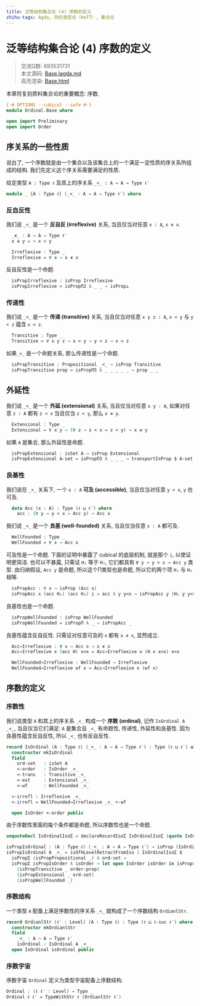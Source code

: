 ```yaml
---
title: 泛等结构集合论 (4) 序数的定义
zhihu-tags: Agda, 同伦类型论（HoTT）, 集合论
---
```


# 泛等结构集合论 (4) 序数的定义

> 交流Q群: 893531731  
> 本文源码: [Base.lagda.md](https://github.com/choukh/USST/blob/main/src/Ordinal/Base.lagda.md)  
> 高亮渲染: [Base.html](https://choukh.github.io/USST/Ordinal.Base.html)  

本章将复刻质料集合论的重要概念: 序数.

```agda
{-# OPTIONS --cubical --safe #-}
module Ordinal.Base where

open import Preliminary
open import Order
```

## 序关系的一些性质

说白了, 一个序数就是由一个集合以及该集合上的一个满足一定性质的序关系所组成的结构. 我们先定义这个序关系需要满足的性质.

给定类型 `A : Type ℓ` 及其上的序关系 `_<_ : A → A → Type ℓ′`

```agda
module _ {A : Type ℓ} (_<_ : A → A → Type ℓ′) where
```

### 反自反性

我们说 `_<_` 是一个 **反自反 (irreflexive)** 关系, 当且仅当对任意 `x : A`, `x ≮ x`.

```agda
  _≮_ : A → A → Type ℓ′
  x ≮ y = ¬ x < y

  Irreflexive : Type _
  Irreflexive = ∀ x → x ≮ x
```

反自反性是一个命题.

```agda
  isPropIrreflexive : isProp Irreflexive
  isPropIrreflexive = isPropΠ2 λ _ _ → isProp⊥
```

### 传递性

我们说 `_<_` 是一个 **传递 (transitive)** 关系, 当且仅当对任意 `x y z : A`, `x < y` 与 `y < z` 蕴含 `x < z`.

```agda
  Transitive : Type _
  Transitive = ∀ x y z → x < y → y < z → x < z
```

如果`_<_` 是一个命题关系, 那么传递性是一个命题.

```agda
  isPropTransitive : Propositional _<_ → isProp Transitive
  isPropTransitive prop = isPropΠ5 λ _ _ _ _ _ → prop _ _
```

## 外延性

我们说 `_<_` 是一个 **外延 (extensional)** 关系, 当且仅当对任意 `x y : A`, 如果对任意 `z : A` 都有 `z < x` 当且仅当 `z < y`, 那么 `x ≡ y`.

```agda
  Extensional : Type _
  Extensional = ∀ x y → (∀ z → z < x ↔ z < y) → x ≡ y
```

如果 `A` 是集合, 那么外延性是命题.

```agda
  isPropExtensional : isSet A → isProp Extensional
  isPropExtensional A-set = isPropΠ3 λ _ _ _ → transportIsProp $ A-set _ _
```

### 良基性

我们说在 `_<_` 关系下, 一个 `x : A` **可及 (accessible)**, 当且仅当对任意 `y < x`, `y` 也可及.

```agda
  data Acc (x : A) : Type (ℓ ⊔ ℓ′) where
    acc : (∀ y → y < x → Acc y) → Acc x
```

我们说 `_<_` 是一个 **良基 (well-founded)** 关系, 当且仅当任意 `x : A` 都可及.

```agda
  WellFounded : Type _
  WellFounded = ∀ x → Acc x
```

可及性是一个命题. 下面的证明中暴露了 cubical 的底层机制, 就是那个 `i`, 以使证明更简洁. 也可以不暴露, 只需证 `H₁` 等于 `H₂`, 它们都具有 `∀ y → y < x → Acc y` 类型. 由归纳假设, `Acc y` 是命题, 所以这个Π类型也是命题, 所以它的两个项 `H₁` 与 `H₂` 相等.

```agda
  isPropAcc : ∀ x → isProp (Acc x)
  isPropAcc x (acc H₁) (acc H₂) i = acc λ y y<x → isPropAcc y (H₁ y y<x) (H₂ y y<x) i
```

良基性也是一个命题.

```agda
  isPropWellFounded : isProp WellFounded
  isPropWellFounded = isPropΠ λ _ → isPropAcc _
```

良基性蕴含反自反性. 只需证对任意可及的 `x` 都有 `x ≮ x`, 显然成立.

```agda
  Acc→Irreflexive : ∀ x → Acc x → x ≮ x
  Acc→Irreflexive x (acc H) x<x = Acc→Irreflexive x (H x x<x) x<x

  WellFounded→Irreflexive : WellFounded → Irreflexive
  WellFounded→Irreflexive wf x = Acc→Irreflexive x (wf x)
```

## 序数的定义

### 序数性

我们说类型 `A` 和其上的序关系 `_<_` 构成一个 **序数 (ordinal)**, 记作 `IsOrdinal A _<_`, 当且仅当它们满足: `A` 是集合且 `_<_` 有命题性, 传递性, 外延性和良基性. 因为良基性蕴含反自反性, 所以 `_<_` 也有反自反性.

```agda
record IsOrdinal (A : Type ℓ) (_<_ : A → A → Type ℓ′) : Type (ℓ ⊔ ℓ′) where
  constructor mkIsOrdinal
  field
    ord-set   : isSet A
    <-order   : IsOrder _<_
    <-trans   : Transitive _<_
    <-ext     : Extensional _<_
    <-wf      : WellFounded _<_

  <-irrefl : Irreflexive _<_
  <-irrefl = WellFounded→Irreflexive _<_ <-wf

  open IsOrder <-order public
```

由于序数性里面的每个条件都是命题, 所以序数性也是一个命题.

```agda
unquoteDecl IsOrdinalIsoΣ = declareRecordIsoΣ IsOrdinalIsoΣ (quote IsOrdinal)

isPropIsOrdinal : (A : Type ℓ) (_<_ : A → A → Type ℓ′) → isProp (IsOrdinal A _<_)
isPropIsOrdinal A _<_ = isOfHLevelRetractFromIso 1 IsOrdinalIsoΣ $
  isPropΣ (isPropPropositional _) λ ord-set →
  isPropΣ isPropIsOrder λ isOrder → let open IsOrder isOrder in isProp×2
    (isPropTransitive _ order-prop)
    (isPropExtensional _ ord-set)
    (isPropWellFounded _)
```

### 序数结构

一个类型 `A` 配备上满足序数性的序关系 `_<_` 就构成了一个序数结构 `OrdianlStr`.

```agda
record OrdianlStr (ℓ′ : Level) (A : Type ℓ) : Type (ℓ ⊔ ℓ-suc ℓ′) where
  constructor mkOrdianlStr
  field
    _<_ : A → A → Type ℓ′
    isOrdinal : IsOrdinal A _<_
  open IsOrdinal isOrdinal public
```

### 序数宇宙

序数宇宙 `Ordinal` 定义为类型宇宙配备上序数结构.

```agda
Ordinal : (ℓ ℓ′ : Level) → Type _
Ordinal ℓ ℓ′ = TypeWithStr ℓ (OrdianlStr ℓ′)
```


